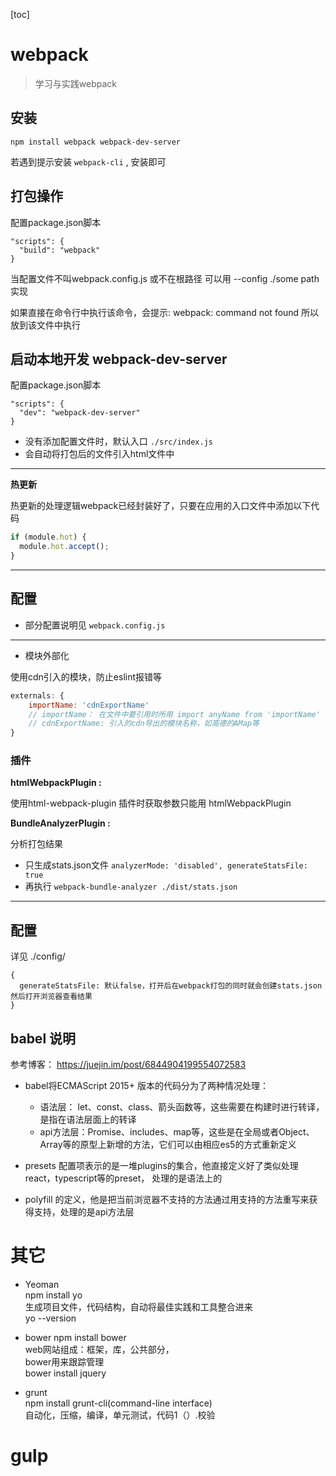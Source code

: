 [toc]

# webpack

> 学习与实践webpack

## 安装  
`npm install webpack webpack-dev-server`  

若遇到提示安装 `webpack-cli` , 安装即可

## 打包操作

配置package.json脚本
```
"scripts": {
  "build": "webpack"
}
```
当配置文件不叫webpack.config.js 或不在根路径  可以用 --config ./some path 实现

如果直接在命令行中执行该命令，会提示: webpack: command not found 所以放到该文件中执行


## 启动本地开发 webpack-dev-server
配置package.json脚本
```
"scripts": {
  "dev": "webpack-dev-server"
}
```

- 没有添加配置文件时，默认入口 `./src/index.js`
- 会自动将打包后的文件引入html文件中

---

**热更新** 

热更新的处理逻辑webpack已经封装好了，只要在应用的入口文件中添加以下代码  
```javascript
if (module.hot) {  
  module.hot.accept();
}
```

---

## 配置

- 部分配置说明见 `webpack.config.js`

---

- 模块外部化 

使用cdn引入的模块，防止eslint报错等

```js
externals: {
    importName: 'cdnExportName'
    // importName： 在文件中要引用时所用 import anyName from 'importName'
    // cdnExportName: 引入的cdn导出的模块名称，如高德的AMap等
}
```


### 插件

**htmlWebpackPlugin :**

使用html-webpack-plugin 插件时获取参数只能用 htmlWebpackPlugin  

**BundleAnalyzerPlugin :**

分析打包结果

- 只生成stats.json文件 `analyzerMode: 'disabled', generateStatsFile: true`
- 再执行 `webpack-bundle-analyzer ./dist/stats.json`
---

## 配置
详见 ./config/
```
{
  generateStatsFile: 默认false，打开后在webpack打包的同时就会创建stats.json然后打开浏览器查看结果
}
```

## babel 说明

参考博客： https://juejin.im/post/6844904199554072583

- babel将ECMAScript 2015+ 版本的代码分为了两种情况处理：
    - 语法层： let、const、class、箭头函数等，这些需要在构建时进行转译，是指在语法层面上的转译
    - api方法层：Promise、includes、map等，这些是在全局或者Object、Array等的原型上新增的方法，它们可以由相应es5的方式重新定义

- presets 配置项表示的是一堆plugins的集合，他直接定义好了类似处理react，typescript等的preset， 处理的是语法上的

- polyfill 的定义，他是把当前浏览器不支持的方法通过用支持的方法重写来获得支持，处理的是api方法层

# 其它

- Yeoman  
npm install yo  
生成项目文件，代码结构，自动将最佳实践和工具整合进来  
yo --version 

- bower
npm install bower    
web网站组成：框架，库，公共部分，  
bower用来跟踪管理   
bower install jquery

- grunt  
npm install grunt-cli(command-line interface)  
自动化，压缩，编译，单元测试，代码1（）.校验  


# gulp


